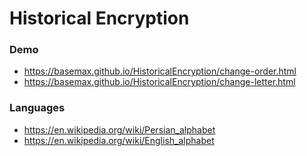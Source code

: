 # Historical Encryption

### Demo

- https://basemax.github.io/HistoricalEncryption/change-order.html
- https://basemax.github.io/HistoricalEncryption/change-letter.html

### Languages

- https://en.wikipedia.org/wiki/Persian_alphabet
- https://en.wikipedia.org/wiki/English_alphabet
